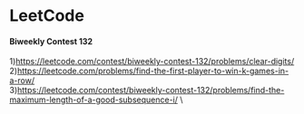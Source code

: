 # LeetCode
#### Biweekly Contest 132
1)https://leetcode.com/contest/biweekly-contest-132/problems/clear-digits/ \
2)https://leetcode.com/problems/find-the-first-player-to-win-k-games-in-a-row/ \
3)https://leetcode.com/contest/biweekly-contest-132/problems/find-the-maximum-length-of-a-good-subsequence-i/ \
